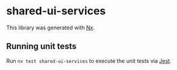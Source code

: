 # shared-ui-services

This library was generated with [Nx](https://nx.dev).

## Running unit tests

Run `nx test shared-ui-services` to execute the unit tests via [Jest](https://jestjs.io).
